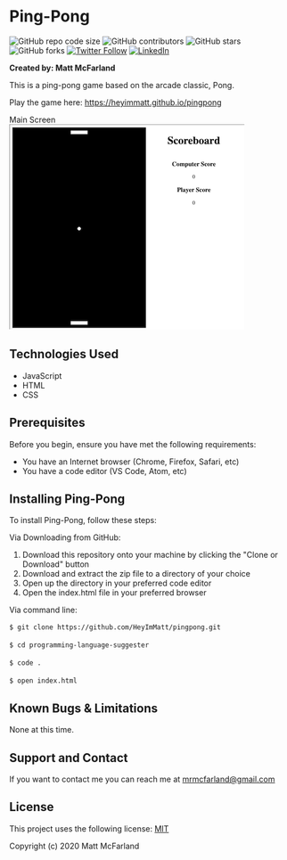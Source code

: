 # Ping-Pong

![GitHub repo code size](https://img.shields.io/github/languages/code-size/heyimmatt/pingpong)
![GitHub contributors](https://img.shields.io/github/contributors/heyimmatt/pingpong)
![GitHub stars](https://img.shields.io/github/stars/heyimmatt/pingpong?style=social)
![GitHub forks](https://img.shields.io/github/forks/heyimmatt/pingpong?style=social)
[![Twitter Follow](https://img.shields.io/twitter/follow/heyimmatt?style=social)](https://twitter.com/heyimmatt)
[![LinkedIn](https://img.shields.io/badge/-LinkedIn-black.svg?style=plastic&logo=linkedin&colorB=2867B2)](https://www.linkedin.com/in/mattmcfarland/)

**Created by: Matt McFarland**

This is a ping-pong game based on the arcade classic, Pong.

Play the game here: https://heyimmatt.github.io/pingpong

Main Screen  
![Main Screen](https://github.com/HeyImMatt/pingpong/blob/master/pingpong-ui.png)


## Technologies Used
- JavaScript
- HTML
- CSS

## Prerequisites

Before you begin, ensure you have met the following requirements:
* You have an Internet browser (Chrome, Firefox, Safari, etc)
* You have a code editor (VS Code, Atom, etc)

## Installing Ping-Pong

To install Ping-Pong, follow these steps:

Via Downloading from GitHub:
1. Download this repository onto your machine by clicking the "Clone or Download" button
2. Download and extract the zip file to a directory of your choice
3. Open up the directory in your preferred code editor
4. Open the index.html file in your preferred browser

Via command line:
```
$ git clone https://github.com/HeyImMatt/pingpong.git

$ cd programming-language-suggester

$ code .

$ open index.html
```

## Known Bugs & Limitations

None at this time.

## Support and Contact

If you want to contact me you can reach me at <mrmcfarland@gmail.com>

## License

This project uses the following license: [MIT](https://opensource.org/licenses/MIT)

Copyright (c) 2020 Matt McFarland
